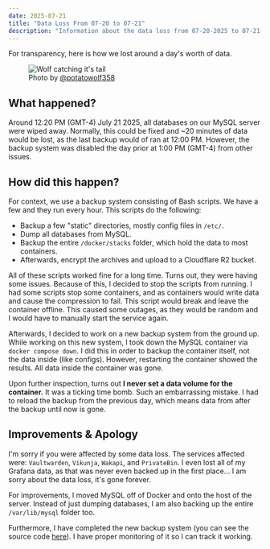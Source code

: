 ```yaml
---
date: 2025-07-21
title: "Data Loss From 07-20 to 07-21"
description: "Information about the data loss from 07-20-2025 to 07-21-2025"
---
```

For transparency, here is how we lost around a day's worth of data.
<!-- more -->

<figure markdown="span">
  <img alt="Wolf catching it's tail" src="{{ config.site_url }}assets/images/blog/20/1.jpg">
  <figcaption>Photo by <a href="https://x.com/potatowolf358/status/1947478739425890667/photo/1">@potatowolf358</a></figcaption>
</figure>

## What happened?
Around 12:20 PM (GMT-4) July 21 2025, all databases on our MySQL server were wiped away. Normally, this could be fixed and ~20 minutes of data would be lost, as the last backup would of ran at 12:00 PM. However, the backup system was disabled the day prior at 1:00 PM (GMT-4) from other issues.

## How did this happen?
For context, we use a backup system consisting of Bash scripts. We have a few and they run every hour. This scripts do the following:

* Backup a few "static" directories, mostly config files in `/etc/`.
* Dump all databases from MySQL.
* Backup the entire `/docker/stacks` folder, which hold the data to most containers.
* Afterwards, encrypt the archives and upload to a Cloudflare R2 bucket.

All of these scripts worked fine for a long time. Turns out, they were having some issues. Because of this, I decided to stop the scripts from running. I had some scripts stop some containers, and as containers would write data and cause the compression to fail. This script would break and leave the container offline. This caused some outages, as they would be random and I would have to manually start the service again.

Afterwards, I decided to work on a new backup system from the ground up. While working on this new system, I took down the MySQL container via `docker compose down`. I did this in order to backup the container itself, not the data inside (like configs). However, restarting the container showed the results. All data inside the container was gone.

Upon further inspection, turns out **I never set a data volume for the container.** It was a ticking time bomb. Such an embarrassing mistake. I had to reload the backup from the previous day, which means data from after the backup until now is gone.

## Improvements & Apology
I'm sorry if you were affected by some data loss. The services affected were: `Vaultwarden`, `Vikunja`, `Wakapi`, and `PrivateBin`. I even lost all of my Grafana data, as that was never even backed up in the first place... I am sorry about the data loss, it's gone forever.

For improvements, I moved MySQL off of Docker and onto the host of the server. Instead of just dumping databases, I am also backing up the entire `/var/lib/mysql` folder too.

Furthermore, I have completed the new backup system (you can see the source code [here](https://github.com/caninetools/backup)). I have proper monitoring of it so I can track it working.